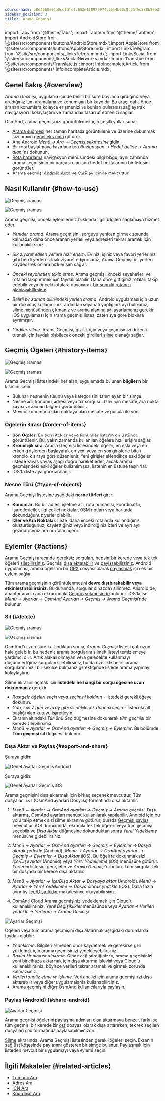 ```yaml
---
source-hash: b0e4660605b0cdfdfcfc653e1f8929974cb654b66c0c55fbc588b89e37d05091
sidebar_position: 3
title:  Arama Geçmişi
---
```

import Tabs from '@theme/Tabs';
import TabItem from '@theme/TabItem';
import AndroidStore from '@site/src/components/buttons/AndroidStore.mdx';
import AppleStore from '@site/src/components/buttons/AppleStore.mdx';
import LinksTelegram from '@site/src/components/_linksTelegram.mdx';
import LinksSocial from '@site/src/components/_linksSocialNetworks.mdx';
import Translate from '@site/src/components/Translate.js';
import InfoIncompleteArticle from '@site/src/components/_infoIncompleteArticle.mdx';


## Genel Bakış {#overview}

*Arama Geçmişi*, uygulama içinde belirli bir süre boyunca girdiğiniz veya aradığınız tüm aramaların ve konumların bir kaydıdır. Bu araç, daha önce aranan konumlara kolayca erişmenizi ve bunları bulmanızı sağlayarak navigasyonu kolaylaştırır ve zamandan tasarruf etmenizi sağlar.

OsmAnd, arama geçmişinizi görüntülemek için çeşitli yollar sunar.

- [Arama düğmesi](../widgets/map-buttons.md#search) her zaman haritada görüntülenir ve üzerine dokunmak sizi aracın [genel ekranına](#how-to-use) götürür.
- Ana Android *Menü → Ara → Geçmiş sekmesine* gidin.
- Bir rota başlatmaya hazırlanırken *Navigasyon → Hedef belirle → Arama alanı*'na dokunun.
- [Rota hazırlama](../navigation/setup/route-navigation.md#navigation-menu) navigasyon menüsündeki bilgi bloğu, aynı zamanda arama geçmişinin bir parçası olan son hedef noktalarının bir listesini görüntüler.
- Arama geçmişi [Android Auto](../navigation/auto-car.md#search) ve [CarPlay](../navigation/car-play.md#search) içinde mevcuttur.


## Nasıl Kullanılır {#how-to-use}

<Tabs groupId="operating-systems" queryString="current-os">

<TabItem value="android" label="Android">

![Geçmiş araması](@site/static/img/search/history_search_android.png)

</TabItem>

<TabItem value="ios" label="iOS">

![Geçmiş araması](@site/static/img/search/history_search_ios.png)

</TabItem>

</Tabs>

Arama geçmişi, önceki eylemleriniz hakkında ilgili bilgileri sağlamaya hizmet eder.

- *Yeniden arama*. Arama geçmişini, sorguyu yeniden girmek zorunda kalmadan daha önce aranan yerleri veya adresleri tekrar aramak için kullanabilirsiniz.

- *Sık ziyaret edilen yerlere hızlı erişim*. Eviniz, işiniz veya favori yerleriniz gibi belirli yerleri sık sık ziyaret ediyorsanız, Arama Geçmişi bu yerleri kaydederek onlara hızlı erişim sağlar.

- *Önceki seyahatleri takip etme*. Arama geçmişi, önceki seyahatleri ve rotaları takip etmek için faydalı olabilir. Daha önce gittiğiniz rotaları takip edebilir veya önceki rotalara dayanarak [bir sonraki rotanızı planlayabilirsiniz](../plan-route/create-route.md).

- *Belirli bir zaman dilimindeki yerleri arama*. Android uygulaması için uzun bir dokunuş kullanmanız, ardından seyahati yaptığınız ayı bulmanız, silme menüsünden çıkmanız ve arama alanına adı ayarlamanız gerekir. iOS uygulaması için arama geçmişi listesi zaten aya göre bloklara ayrılmıştır.

- *Girdileri silme*. Arama Geçmişi, gizlilik için veya geçmişinizi düzenli tutmak için faydalı olabilecek önceki girdileri [silme](#delete) olanağı sağlar.


## Geçmiş Öğeleri {#history-items}

<Tabs groupId="operating-systems" queryString="current-os">

<TabItem value="android" label="Android">

![Geçmiş araması](@site/static/img/search/history_search_android.png)

</TabItem>

<TabItem value="ios" label="iOS">

![Geçmiş araması](@site/static/img/search/history_search_ios.png)

</TabItem>

</Tabs>

Arama Geçmişi listesindeki her alan, uygulamada bulunan **bilgilerin** bir kısmını içerir.

- Bulunan nesnenin türünü veya kategorisini tanımlayan bir simge.
- Nesne adı, konumu, adresi veya tür sorgusu. İzler için mesafe, ara nokta sayısı ve zaman bilgileri görüntülenir.
- Mevcut konumunuzdan noktaya olan mesafe ve pusula ile yön.


### Öğelerin Sırası {#order-of-items}

- **Son Öğeler**. En son istekler veya konumlar listenin en üstünde görüntülenir. Bu, yakın zamanda kullanılan öğelere hızlı erişim sağlar.
- **Kronolojik sıra**. Arama Geçmişi listesindeki öğeler, en eski veya en erken girişlerden başlayarak en yeni veya en son girişlerle biten kronolojik sıraya göre düzenlenir. Yeni girişler eklendikçe eski öğeler listede yavaş yavaş aşağı doğru hareket eder, ancak arama geçmişindeki eski öğeler kullanılmışsa, listenin en üstüne taşınırlar.
- iOS'ta liste aya göre sıralanır.

### Nesne Türü {#type-of-objects}

Arama Geçmişi listesine aşağıdaki **nesne türleri** girer:

- **Konumlar**. Bu bir adres, işletme adı, rota numarası, koordinatlar, işaretleyiciler, ilgi çekici noktalar, OSM notları veya haritada dokunduğunuz yerler olabilir.
- **İzler ve Ara Noktalar**. Liste, daha önceki rotalarda kullandığınız oluşturduğunuz, kaydettiğiniz veya indirdiğiniz izleri ve ayrı ayrı gezindiyseniz ara noktaları içerir.


## Eylemler {#actions}

Arama Geçmişi aracında, gereksiz sorguları, hepsini bir kerede veya tek tek öğeleri [silebilirsiniz](#delete). Geçmişi [dışa aktarabilir](#export-and-share) ve [paylaşabilirsiniz](#share-android). Android uygulaması, arama öğelerini bir [GPX](../../technical/osmand-file-formats/osmand-gpx.md) dosyası olarak [paylaşmak](#share-android) için ek bir eylem sağlar.

Tüm arama geçmişinin görüntülenmesini **devre dışı bırakabilir veya etkinleştirebilirsiniz**. Bu durumda, sorgular cihazdan silinmez. Android'de, anahtar aracın ana ekranındaki [Geçmiş sekmesinde](#overview) bulunur. iOS'ta ise *Menü → Ayarlar → OsmAnd Ayarları → Geçmiş → Arama Geçmişi*'nde bulunur.


### Sil {#delete}

<Tabs groupId="operating-systems" queryString="current-os">

<TabItem value="android" label="Android">

![Geçmiş araması](@site/static/img/search/history_search_delete_andr.png)

</TabItem>

<TabItem value="ios" label="iOS">

![Geçmiş araması](@site/static/img/search/history_search_delete_ios.png)

</TabItem>

</Tabs>

OsmAnd'ı uzun süre kullandıktan sonra, *Arama Geçmişi* listesi çok uzun hale gelebilir, bu nedenle arama sorgularını silmek listeyi temizlemeye yardımcı olur. Artık alakalı olmayan veya gelecekte kullanmayı düşünmediğiniz sorguları silebilirsiniz, bu da özellikle belirli arama sorgularını hızlı bir şekilde bulmanız gerektiğinde listede arama yapmayı kolaylaştırır.

Silme ekranını açmak için **listedeki herhangi bir sorgu öğesine uzun dokunmanız** gerekir.

- *Rastgele öğeleri seçin veya seçimini kaldırın* - listedeki gerekli öğeye dokunun.
- *Gün, son 7 gün veya ay gibi silinebilecek dönemi seçin* - listedeki alt başlığı olan kutuyu işaretleyin.
- Ekranın altındaki *Tümünü Seç* düğmesine dokunarak *tüm geçmişi* bir kerede silebilirsiniz.
- *Menü → Ayarlar → OsmAnd ayarları → Geçmiş → Eylemler*. Bu bölümde **Tüm geçmişi sil** düğmesi bulunur.


### Dışa Aktar ve Paylaş {#export-and-share}

<Tabs groupId="operating-systems" queryString="current-os">

<TabItem value="android" label="Android">

Şuraya gidin: *<Translate android="true" ids="shared_string_menu,shared_string_settings,osmand_settings,shared_string_history"/>*

![Genel Ayarlar Geçmiş Android](@site/static/img/personal/profiles/general_settings_history_android.png)

</TabItem>

<TabItem value="ios" label="iOS">

Şuraya gidin: *<Translate android="true" ids="shared_string_menu,shared_string_settings,osmand_settings,shared_string_history"/>*

![Genel Ayarlar Geçmiş iOS](@site/static/img/personal/profiles/history_settings_ios.png)

</TabItem>

</Tabs>

Arama geçmişini dışa aktarmak için birkaç seçenek mevcuttur. Tüm dosyalar `.osf` (OsmAnd ayarları Dosyası) formatında dışa aktarılır.

1. *Menü → Ayarlar → OsmAnd ayarları → Geçmiş → Arama geçmişi*.
    Dışa aktarma, OsmAnd ayarları menüsü kullanılarak yapılabilir. Android için bu yolu takip etmek sizi silme ekranına götürür, burada [Geçmişi paylaş](#share-android) mevcuttur. iOS durumunda, ekranda tek tek öğeleri veya tüm geçmişi seçebilir ve *Dışa Aktar* düğmesine dokunduktan sonra *Yerel Yedekleme* menüsüne gidebilirsiniz.

2. *Menü → Ayarlar → OsmAnd ayarları → Geçmiş → Eylemler → Dosya olarak yedekle* (Android).
    *Menü → Ayarlar → OsmAnd ayarları → Geçmiş → Eylemler → Dışa Aktar* (iOS).
    Bu öğelere dokunmak sizi *İçe/Dışa Aktar* (Android) veya *Yerel Yedekleme* (iOS) menüsüne götürür. *Yerlerim* listesini genişletin ve *Arama Geçmişi*'ni bulun. Tüm sorgular tek bir dosyada bir kerede dışa aktarılır.

3. *Menü → Ayarlar → İçe/Dışa Aktar → Dosyaya aktar* (Android).
    *Menü → Ayarlar → Yerel Yedekleme → Dosya olarak yedekle* (iOS).
    Daha fazla ayrıntıyı [İçe/Dışa Aktar](../personal/import-export.md#export) makalesinde okuyabilirsiniz.

4. [OsmAnd Cloud](../personal/osmand-cloud.md#select-data-to-back-up)
    Arama geçmişinizi yedeklemek için Cloud'u kullanabilirsiniz. *Yerel Değişiklikler* menüsünde veya *Ayarlar → Verileri yedekle → Yerlerim → Arama Geçmişi*.

![Ayarlar Geçmişi](@site/static/img/search/history_search_share_andr.png)

Öğeleri veya tüm arama geçmişini dışa aktarmak aşağıdaki durumlarda faydalı olabilir:

- *Yedekleme*. Bilgileri silmeden önce kaydetmek ve gerekirse geri yüklemek için arama geçmişinizi yedekleyebilirsiniz.
- *Başka bir cihaza aktarma*. Cihaz değiştirdiğinizde, arama geçmişinizi yeni bir cihaza aktarmak için dışa aktarma işlevini veya Cloud'u kullanabilirsiniz, böylece verileri tekrar aramak ve girmek zorunda kalmazsınız.
- *Verileri analiz etme ve işleme*. Veri analizi için arama geçmişinizi dışa aktarabilir veya diğer uygulamalarda kullanabilirsiniz.
- Arama geçmişini diğer OsmAnd kullanıcılarıyla [paylaşın](#share-android).


### Paylaş (Android) {#share-android}

![Ayarlar Geçmişi](@site/static/img/search/history_search_share_andr.png)

Arama geçmişi öğelerini paylaşma adımları [dışa aktarmaya](#export-and-share) benzer, farkı ise tüm geçmişi bir kerede bir [osf](../../technical/osmand-file-formats/osmand-osf.md) dosyası olarak dışa aktarırken, tek tek seçilen dosyaları gpx formatında paylaşabilmenizdir.

[Silme](#delete) ekranında, Arama Geçmişi listesinden gerekli öğeleri seçin. Ekranın sağ üst köşesinde paylaşımı gösteren bir simge bulunur. Paylaşmak için listeden mevcut bir uygulamayı veya eylemi seçin.


## İlgili Makaleler {#related-articles}

- [Tümünü Ara](./search-all.md)
- [Adres Ara](./search-address.md)
- [İÇN Ara](./search-poi.md)
- [Koordinat Ara](./search-coordinates.md)